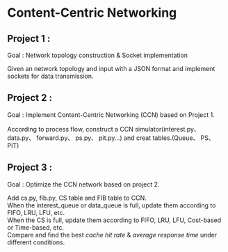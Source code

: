 # Content-Centric Networking

## Project 1 :

Goal : Network topology construction & Socket implementation  

Given an network topology and input with a JSON format and implement sockets for data transmission.  

## Project 2 :

Goal : Implement Content-Centric Networking (CCN) based on Project 1.  

According to process flow, construct a CCN simulator(interest.py、 data.py、 forward.py、 ps.py、 pit.py...) and creat tables.(Queue、 PS、 PIT)  

## Project 3 :

Goal : Optimize the CCN network based on project 2.  

Add cs.py, fib.py, CS table and FIB table to CCN.  
When the interest_queue or data_queue is full, update them according to FIFO, LRU, LFU, etc.  
When the CS is full, update them according to FIFO, LRU, LFU, Cost-based or Time-based, etc.  
Compare and find the best *cache hit rate* & *average response time* under different conditions.  
